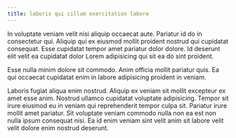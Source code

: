```yaml
---
title: laboris qui cillum exercitation labore
---
```


In voluptate veniam velit nisi aliquip occaecat aute. Pariatur id do in consectetur qui. Aliquip qui ex eiusmod mollit proident nostrud qui cupidatat consequat. Esse cupidatat tempor amet pariatur dolor dolore. Id deserunt elit velit ea cupidatat dolor Lorem adipisicing qui sit ea do sint proident.

Esse nulla minim dolore sit commodo. Anim officia mollit pariatur quis. Ea qui occaecat cupidatat enim in labore adipisicing proident in veniam.

Laboris fugiat aliqua enim nostrud. Aliquip ex veniam sit mollit excepteur ex amet esse anim. Nostrud ullamco cupidatat voluptate adipisicing. Tempor sit irure eiusmod eu in veniam qui reprehenderit tempor culpa sit. Pariatur irure mollit amet pariatur. Sit voluptate veniam commodo nulla non ea est non nulla ipsum consequat nisi. Ea id enim veniam sint velit anim sit labore velit velit dolore enim nostrud deserunt.